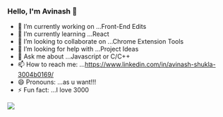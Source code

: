 ### Hello, I'm Avinash 👋

- 🔭 I’m currently working on ...Front-End Edits
- 🌱 I’m currently learning ...React
- 👯 I’m looking to collaborate on ...Chrome Extension Tools
- 🤔 I’m looking for help with ...Project Ideas 
- 💬 Ask me about ...Javascript or C/C++
- 📫 How to reach me: ...https://www.linkedin.com/in/avinash-shukla-3004b0169/
- 😄 Pronouns: ...as u want!!!
- ⚡ Fun fact: ...I love 3000

<img src="https://github-readme-stats.vercel.app/api?username=Luci04&&show_icons=true&title_color=ffffff&icon_color=bb2acf&text_color=daf7dc&bg_color=151515">
